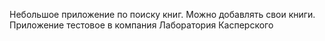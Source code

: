 Небольшое приложение по поиску книг. Можно добавлять свои книги.
Приложение тестовое в компания Лаборатория Касперского
